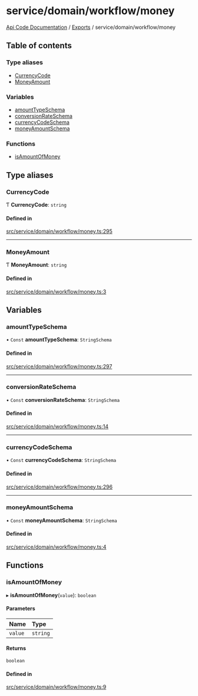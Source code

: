 # service/domain/workflow/money
 
[Api Code Documentation](../README.md) / [Exports](../modules.md) / service/domain/workflow/money

## Table of contents

### Type aliases

- [CurrencyCode](service_domain_workflow_money.md#currencycode)
- [MoneyAmount](service_domain_workflow_money.md#moneyamount)

### Variables

- [amountTypeSchema](service_domain_workflow_money.md#amounttypeschema)
- [conversionRateSchema](service_domain_workflow_money.md#conversionrateschema)
- [currencyCodeSchema](service_domain_workflow_money.md#currencycodeschema)
- [moneyAmountSchema](service_domain_workflow_money.md#moneyamountschema)

### Functions

- [isAmountOfMoney](service_domain_workflow_money.md#isamountofmoney)

## Type aliases

### CurrencyCode

Ƭ **CurrencyCode**: `string`

#### Defined in

[src/service/domain/workflow/money.ts:295](https://github.com/openkfw/TruBudget/blob/f6ee764/api/src/service/domain/workflow/money.ts#L295)

___

### MoneyAmount

Ƭ **MoneyAmount**: `string`

#### Defined in

[src/service/domain/workflow/money.ts:3](https://github.com/openkfw/TruBudget/blob/f6ee764/api/src/service/domain/workflow/money.ts#L3)

## Variables

### amountTypeSchema

• `Const` **amountTypeSchema**: `StringSchema`

#### Defined in

[src/service/domain/workflow/money.ts:297](https://github.com/openkfw/TruBudget/blob/f6ee764/api/src/service/domain/workflow/money.ts#L297)

___

### conversionRateSchema

• `Const` **conversionRateSchema**: `StringSchema`

#### Defined in

[src/service/domain/workflow/money.ts:14](https://github.com/openkfw/TruBudget/blob/f6ee764/api/src/service/domain/workflow/money.ts#L14)

___

### currencyCodeSchema

• `Const` **currencyCodeSchema**: `StringSchema`

#### Defined in

[src/service/domain/workflow/money.ts:296](https://github.com/openkfw/TruBudget/blob/f6ee764/api/src/service/domain/workflow/money.ts#L296)

___

### moneyAmountSchema

• `Const` **moneyAmountSchema**: `StringSchema`

#### Defined in

[src/service/domain/workflow/money.ts:4](https://github.com/openkfw/TruBudget/blob/f6ee764/api/src/service/domain/workflow/money.ts#L4)

## Functions

### isAmountOfMoney

▸ **isAmountOfMoney**(`value`): `boolean`

#### Parameters

| Name | Type |
| :------ | :------ |
| `value` | `string` |

#### Returns

`boolean`

#### Defined in

[src/service/domain/workflow/money.ts:9](https://github.com/openkfw/TruBudget/blob/f6ee764/api/src/service/domain/workflow/money.ts#L9)
